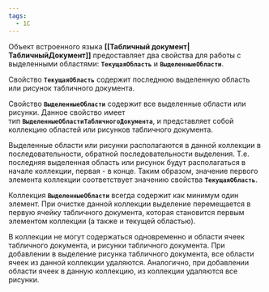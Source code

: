 ```yaml
---
tags:
  - 1С
---
```

Объект встроенного языка **[[Табличный документ|ТабличныйДокумент]]** предоставляет два свойства для работы с выделенными областями: **`ТекущаяОбласть`** и **`ВыделенныеОбласти`**.

Свойство **`ТекущаяОбласть`** содержит последнюю выделенную область или рисунок табличного документа.

Свойство **`ВыделенныеОбласти`** содержит все выделенные области или рисунки. Данное свойство имеет тип **`ВыделенныеОбластиТабличногоДокумента`**, и представляет собой коллекцию областей или рисунков табличного документа.

Выделенные области или рисунки располагаются в данной коллекции в последовательности, обратной последовательности выделения. Т.е. последняя выделенная область или рисунок будут располагаться в начале коллекции, первая - в конце. Таким образом, значение первого элемента коллекции соответствует значению свойства **`ТекущаяОбласть`**.

Коллекция **`ВыделенныеОбласти`** всегда содержит как минимум один элемент. При очистке данной коллекции выделение перемещается в первую ячейку табличного документа, которая становится первым элементом коллекции (а также и текущей областью).

В коллекции не могут содержаться одновременно и области ячеек табличного документа, и рисунки табличного документа. При добавлении в выделение рисунка табличного документа, все области ячеек из данной коллекции удаляются. Аналогично, при добавлении области ячеек в данную коллекцию, из коллекции удаляются все рисунки.